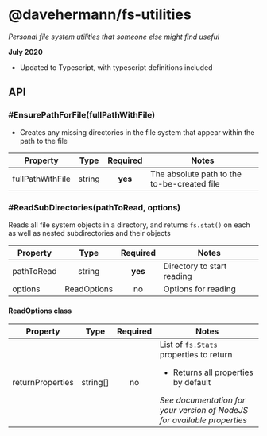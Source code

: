 # @davehermann/fs-utilities

*Personal file system utilities that someone else might find useful*

**July 2020**
+ Updated to Typescript, with typescript definitions included

## API

### #EnsurePathForFile(fullPathWithFile)

+ Creates any missing directories in the file system that appear within the path to the file

| Property | Type | Required | Notes |
| -------- | :--: | :------: | ----- |
| fullPathWithFile | string | **yes** | The absolute path to the to-be-created file |

### #ReadSubDirectories(pathToRead, options)

Reads all file system objects in a directory, and returns `fs.stat()` on each as well as nested subdirectories and their objects

| Property | Type | Required | Notes |
| -------- | :--: | :------: | ----- |
| pathToRead | string | **yes** | Directory to start reading |
| options | ReadOptions | no | Options for reading |

#### ReadOptions class
| Property | Type | Required | Notes |
| -------- | :--: | :------: | ----- |
| returnProperties | string[] | no | List of `fs.Stats` properties to return<ul><li>Returns all properties by default</li></ul>*See documentation for your version of NodeJS for available properties* |
